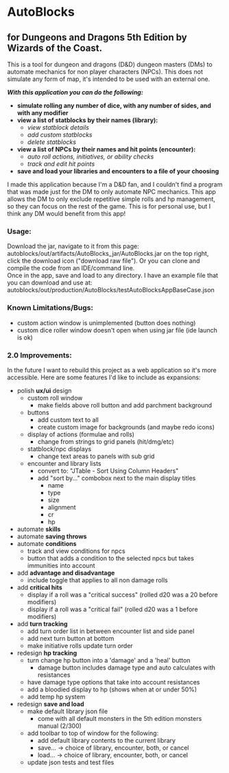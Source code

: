 # AutoBlocks
## for Dungeons and Dragons 5th Edition by Wizards of the Coast.
<p>
This is a tool for dungeon and dragons (D&D) dungeon masters (DMs) to automate mechanics for non player characters (NPCs).
This does not simulate any form of map, it's intended to be used with an external one.
</p>

***With this application you can do the following:***
  - **simulate rolling any number of dice, with any number of sides, and with any modifier**
  - **view a list of statblocks by their names (library):**
    - *view statblock details*
    - *add custom statblocks*
    - *delete statblocks*
  - **view a list of NPCs by their names and hit points (encounter):**
    - *auto roll actions, initiatives, or ability checks*
    - *track and edit hit points*
  - **save and load your libraries and encounters to a file of your choosing**

<p>
I made this application because I'm a D&D fan, and I couldn't find a program that was made just for the DM to only 
automate NPC mechanics. This app allows the DM to only exclude repetitive simple rolls and hp management, so they can 
focus on the rest of the game. This is for personal use, but I think any DM would benefit from this app!
</p>

### Usage:
Download the jar, navigate to it from this page: autoblocks/out/artifacts/AutoBlocks_jar/AutoBlocks.jar on the top right, click the download icon ("download raw file"). 
Or you can clone and compile the code from an IDE/command line.
<br/>
Once in the app, save and load to any directory. I have an example file that you can download and use at: autoblocks/out/production/AutoBlocks/testAutoBlocksAppBaseCase.json

### Known Limitations/Bugs:
- custom action window is unimplemented (button does nothing)
- custom dice roller window doesn't open when using jar file (ide launch is ok)

### 2.0 Improvements:
In the future I want to rebuild this project as a web application so it's more accessible. Here are some features I'd like to include as expansions:
- polish **ux/ui** design
    - custom roll window
        - make fields above roll button and add parchment background
    - buttons
        - add custom text to all
        - create custom image for backgrounds (and maybe redo icons)
    - display of actions (formulae and rolls)
        - change from strings to grid panels (hit/dmg/etc)
    - statblock/npc displays
        - change text areas to panels with sub grid
    - encounter and library lists
      - convert to: "JTable - Sort Using Column Headers"
      - add "sort by..." combobox next to the main display titles
          - name
          - type
          - size
          - alignment
          - cr
          - hp
- automate **skills**
- automate **saving throws**
- automate **conditions**
  - track and view conditions for npcs
  - button that adds a condition to the selected npcs but takes immunities into account
- add **advantage and disadvantage**
  - include toggle that applies to all non damage rolls
- add **critical hits**
  - display if a roll was a "critical success" (rolled d20 was a 20 before modifiers)
  - display if a roll was a "critical fail" (rolled d20 was a 1 before modifiers)
- add **turn tracking**
  - add turn order list in between encounter list and side panel
  - add next turn button at bottom
  - make initiative rolls update turn order
- redesign **hp tracking**
  - turn change hp button into a 'damage' and a 'heal' button
    - damage button includes damage type and auto calculates with resistances
  - have damage type options that take into account resistances
  - add a bloodied display to hp (shows when at or under 50%)
  - add temp hp system
- redesign **save and load**
  - make default library json file
    - come with all default monsters in the 5th edition monsters manual (2/300)
  - add toolbar to top of window for the following:
    - add default library contents to the current library
    - save... -> choice of library, encounter, both, or cancel
    - load... -> choice of library, encounter, both, or cancel
  - update json tests and test files
